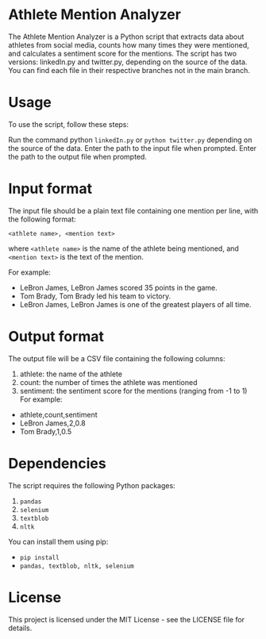 # Athlete Mention Analyzer
The Athlete Mention Analyzer is a Python script that extracts data about athletes from social media, counts how many times they were mentioned, and calculates a sentiment score for the mentions. The script has two versions: linkedIn.py and twitter.py, depending on the source of the data. You can find each file in their respective branches not in the main branch.

# Usage
To use the script, follow these steps:

Run the command python `linkedIn.py` or `python twitter.py` depending on the source of the data.
Enter the path to the input file when prompted.
Enter the path to the output file when prompted.

# Input format
The input file should be a plain text file containing one mention per line, with the following format:

`<athlete name>, <mention text>`

where `<athlete name>` is the name of the athlete being mentioned, and `<mention text>` is the text of the mention.

For example:

* LeBron James, LeBron James scored 35 points in the game.
* Tom Brady, Tom Brady led his team to victory.
* LeBron James, LeBron James is one of the greatest players of all time.

# Output format
The output file will be a CSV file containing the following columns:

1. athlete: the name of the athlete
2. count: the number of times the athlete was mentioned
3. sentiment: the sentiment score for the mentions (ranging from -1 to 1)
For example:
  
* athlete,count,sentiment
* LeBron James,2,0.8
* Tom Brady,1,0.5

# Dependencies
The script requires the following Python packages:

1. `pandas`
2. `selenium`
3. `textblob`
4. `nltk`

  
You can install them using pip:
* `pip install`
* `pandas, textblob, nltk, selenium`


# License
This project is licensed under the MIT License - see the LICENSE file for details.
